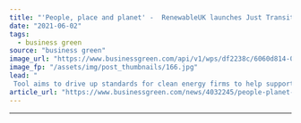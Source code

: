 ```yaml
---
title: "'People, place and planet' -  RenewableUK launches Just Transition Tracker to improve best practice"
date: "2021-06-02"
tags: 
  - business green
source: "business green"
image_url: "https://www.businessgreen.com/api/v1/wps/df2238c/6060d814-0c89-4a80-bbae-d76e6a6a1a3c/6/iStock-689555218-185x114.jpg"
image_fp: "/assets/img/post_thumbnails/166.jpg"
lead: "
 Tool aims to drive up standards for clean energy firms to help support workers and communities adversely affected by the burgeoning clean energy transition ..."
article_url: "https://www.businessgreen.com/news/4032245/people-planet-renewableuk-launches-transition-tracker-improve-best-practice"
---
```


---
